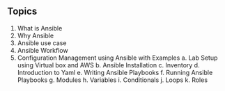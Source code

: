 ## Topics

1. What is Ansible
2. Why Ansible
3. Ansible use case
4. Ansible Workflow
5. Configuration Management using Ansible with Examples
   a. Lab Setup using Virtual box and AWS
   b. Ansible Installation
   c. Inventory
   d. Introduction to Yaml
   e. Writing Ansible Playbooks
   f. Running Ansible Playbooks
   g. Modules
   h. Variables
   i. Conditionals
   j. Loops
   k. Roles
